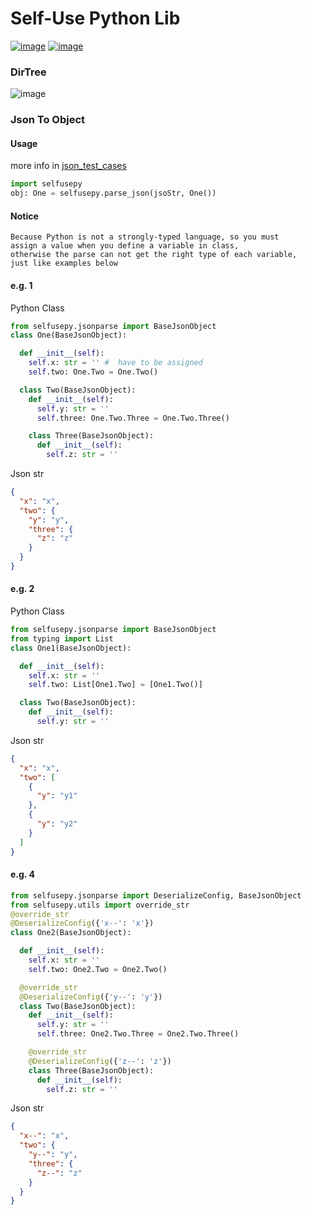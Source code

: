 Self-Use Python Lib
=

[![image](https://img.shields.io/badge/pypi-v0.0.13-green.svg?logo=python)](https://pypi.org/project/selfusepy/)
[![image](https://img.shields.io/badge/License-Apache__v2-blue.svg)](http://www.apache.org/licenses/LICENSE-2.0)

### DirTree

![image](dir-tree.png)

### Json To Object

#### Usage
more info in [json_test_cases]
```python
import selfusepy
obj: One = selfusepy.parse_json(jsoStr, One())
```

#### Notice
    Because Python is not a strongly-typed language, so you must
    assign a value when you define a variable in class, 
    otherwise the parse can not get the right type of each variable, 
    just like examples below 
#### e.g. 1

Python Class
```python
from selfusepy.jsonparse import BaseJsonObject
class One(BaseJsonObject):

  def __init__(self):
    self.x: str = '' #  have to be assigned
    self.two: One.Two = One.Two()

  class Two(BaseJsonObject):
    def __init__(self):
      self.y: str = ''
      self.three: One.Two.Three = One.Two.Three()

    class Three(BaseJsonObject):
      def __init__(self):
        self.z: str = ''
```
Json str
```json
{
  "x": "x",
  "two": {
    "y": "y",
    "three": {
      "z": "z"
    }
  }
}
```

#### e.g. 2

Python Class
```python
from selfusepy.jsonparse import BaseJsonObject
from typing import List
class One1(BaseJsonObject):

  def __init__(self):
    self.x: str = ''
    self.two: List[One1.Two] = [One1.Two()]

  class Two(BaseJsonObject):
    def __init__(self):
      self.y: str = ''
```
Json str
```json
{
  "x": "x",
  "two": [
    {
      "y": "y1"
    },
    {
      "y": "y2"
    }
  ]
}
```

#### e.g. 4
```python
from selfusepy.jsonparse import DeserializeConfig, BaseJsonObject
from selfusepy.utils import override_str
@override_str
@DeserializeConfig({'x--': 'x'})
class One2(BaseJsonObject):

  def __init__(self):
    self.x: str = ''
    self.two: One2.Two = One2.Two()

  @override_str
  @DeserializeConfig({'y--': 'y'})
  class Two(BaseJsonObject):
    def __init__(self):
      self.y: str = ''
      self.three: One2.Two.Three = One2.Two.Three()

    @override_str
    @DeserializeConfig({'z--': 'z'})
    class Three(BaseJsonObject):
      def __init__(self):
        self.z: str = ''
```
Json str
```json
{
  "x--": "x",
  "two": {
    "y--": "y",
    "three": {
      "z--": "z"
    }
  }
}
```

[json_test_cases]:test/jsontest/__init__.py
